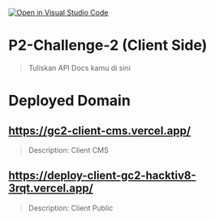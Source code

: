 [![Open in Visual Studio Code](https://classroom.github.com/assets/open-in-vscode-718a45dd9cf7e7f842a935f5ebbe5719a5e09af4491e668f4dbf3b35d5cca122.svg)](https://classroom.github.com/online_ide?assignment_repo_id=13325824&assignment_repo_type=AssignmentRepo)

# P2-Challenge-2 (Client Side)

> Tuliskan API Docs kamu di sini

# Deployed Domain

## https://gc2-client-cms.vercel.app/

> Description: Client CMS

## https://deploy-client-gc2-hacktiv8-3rqt.vercel.app/

> Description: Client Public

